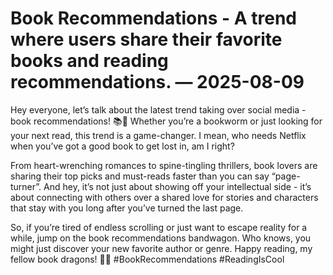 # Book Recommendations - A trend where users share their favorite books and reading recommendations. — 2025-08-09

Hey everyone, let’s talk about the latest trend taking over social media - book recommendations! 📚📖 Whether you’re a bookworm or just looking for your next read, this trend is a game-changer. I mean, who needs Netflix when you’ve got a good book to get lost in, am I right?

From heart-wrenching romances to spine-tingling thrillers, book lovers are sharing their top picks and must-reads faster than you can say “page-turner”. And hey, it’s not just about showing off your intellectual side - it’s about connecting with others over a shared love for stories and characters that stay with you long after you’ve turned the last page.

So, if you’re tired of endless scrolling or just want to escape reality for a while, jump on the book recommendations bandwagon. Who knows, you might just discover your new favorite author or genre. Happy reading, my fellow book dragons! 🐉✨ #BookRecommendations #ReadingIsCool
